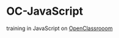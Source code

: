 # OC-JavaScript
training in JavaScript on [OpenClassrooom](https://openclassrooms.com/fr/courses/7696886-apprenez-a-programmer-avec-javascript)